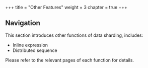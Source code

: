 +++
title = "Other Features"
weight = 3
chapter = true
+++

## Navigation

This section introduces other functions of data sharding, includes:

* Inline expression
* Distributed sequence

Please refer to the relevant pages of each function for details.
